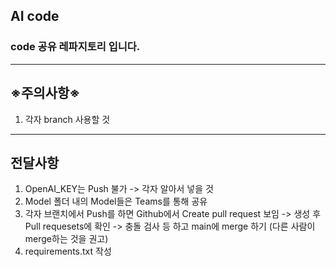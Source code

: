 ## **AI code**
### code 공유 레파지토리 입니다.
---
## **※주의사항※**
1. 각자 branch 사용할 것
---
## **전달사항**
1. OpenAI_KEY는 Push 불가 -> 각자 알아서 넣을 것
2. Model 폴더 내의 Model들은 Teams를 통해 공유
3. 각자 브랜치에서 Push를 하면 Github에서 Create pull request 보임 -> 생성 후 Pull requesets에 확인 -> 충돌 검사 등 하고 main에 merge 하기 (다른 사람이 merge하는 것을 권고)
4. requirements.txt 작성

